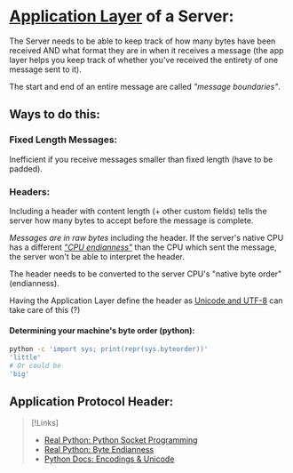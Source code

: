# [Application Layer](/networking/OSI/application-layer.md) of a Server:

The Server needs to be able to keep track of how many bytes have been received AND what format they are in when it receives a message (the app layer helps you keep track of whether you've received the entirety of one message sent to it).

The start and end of an entire message are called _"message boundaries"_.

## Ways to do this:

### Fixed Length Messages:

Inefficient if you receive messages smaller than fixed length (have to be padded).

### Headers:

Including a header with content length (+ other custom fields) tells the server how many bytes to accept before the message is complete.

_Messages are in raw bytes_ including the header. If the server's native CPU has a different [_"CPU endianness"_](https://realpython.com/python-sockets/#byte-endianness) than the CPU which sent the message, the server won't be able to interpret the header.

The header needs to be converted to the server CPU's "native byte order" (endianness).

Having the Application Layer define the header as [Unicode and UTF-8](https://docs.python.org/3/library/codecs.html#encodings-and-unicode) can take care of this (?)

#### Determining your machine's byte order (python):

```bash
python -c 'import sys; print(repr(sys.byteorder))'
'little'
# Or could be
'big'
```

## Application Protocol Header:

> [!Links]
>
> - [Real Python: Python Socket Programming](https://realpython.com/python-sockets/#application-client-and-server)
> - [Real Python: Byte Endianness](https://realpython.com/python-sockets/#byte-endianness)
> - [Python Docs: Encodings & Unicode](https://docs.python.org/3/library/codecs.html#encodings-and-unicode)
